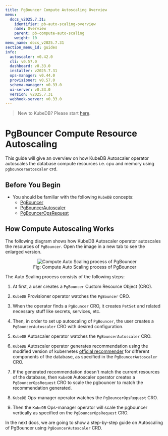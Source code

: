 ```yaml
---
title: PgBouncer Compute Autoscaling Overview
menu:
  docs_v2025.7.31:
    identifier: pb-auto-scaling-overview
    name: Overview
    parent: pb-compute-auto-scaling
    weight: 10
menu_name: docs_v2025.7.31
section_menu_id: guides
info:
  autoscaler: v0.42.0
  cli: v0.57.0
  dashboard: v0.33.0
  installer: v2025.7.31
  ops-manager: v0.44.0
  provisioner: v0.57.0
  schema-manager: v0.33.0
  ui-server: v0.33.0
  version: v2025.7.31
  webhook-server: v0.33.0
---
```


> New to KubeDB? Please start [here](/docs/v2025.7.31/README).

# PgBouncer Compute Resource Autoscaling

This guide will give an overview on how KubeDB Autoscaler operator autoscales the database compute resources i.e. cpu and memory using `pgbouncerautoscaler` crd.

## Before You Begin

- You should be familiar with the following `KubeDB` concepts:
  - [PgBouncer](/docs/v2025.7.31/guides/pgbouncer/concepts/pgbouncer)
  - [PgBouncerAutoscaler](/docs/v2025.7.31/guides/pgbouncer/concepts/autoscaler)
  - [PgBouncerOpsRequest](/docs/v2025.7.31/guides/pgbouncer/concepts/opsrequest)

## How Compute Autoscaling Works

The following diagram shows how KubeDB Autoscaler operator autoscales the resources of `PgBouncer`. Open the image in a new tab to see the enlarged version.

<figure align="center">
  <img alt="Compute Auto Scaling process of PgBouncer" src="/docs/v2025.7.31/images/day-2-operation/pgbouncer/autoscaling.png">
<figcaption align="center">Fig: Compute Auto Scaling process of PgBouncer</figcaption>
</figure>

The Auto Scaling process consists of the following steps:

1. At first, a user creates a `PgBouncer` Custom Resource Object (CRO).

2. `KubeDB` Provisioner  operator watches the `PgBouncer` CRO.

3. When the operator finds a `PgBouncer` CRO, it creates `PetSet` and related necessary stuff like secrets, services, etc.

4. Then, in order to set up autoscaling of `PgBouncer`, the user creates a `PgBouncerAutoscaler` CRO with desired configuration.

5. `KubeDB` Autoscaler operator watches the `PgBouncerAutoscaler` CRO.

6. `KubeDB` Autoscaler operator generates recommendation using the modified version of kubernetes [official recommender](https://github.com/kubernetes/autoscaler/tree/master/vertical-pod-autoscaler/pkg/recommender) for different components of the database, as specified in the `PgBouncerAutoscaler` CRO.

7. If the generated recommendation doesn't match the current resources of the database, then `KubeDB` Autoscaler operator creates a `PgBouncerOpsRequest` CRO to scale the pgbouncer to match the recommendation generated.

8. `KubeDB` Ops-manager operator watches the `PgBouncerOpsRequest` CRO.

9. Then the `KubeDB` Ops-manager operator will scale the pgbouncer vertically as specified on the `PgBouncerOpsRequest` CRO.

In the next docs, we are going to show a step-by-step guide on Autoscaling of PgBouncer using `PgBouncerAutoscaler` CRD.
